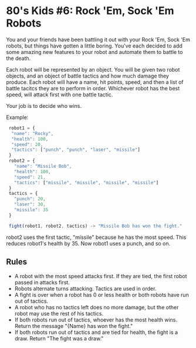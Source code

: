 # 80's Kids #6: Rock 'Em, Sock 'Em Robots

You and your friends have been battling it out with your Rock 'Em, Sock 'Em robots, but things have gotten a little boring. You've each decided to add some amazing new features to your robot and automate them to battle to the death.

Each robot will be represented by an object. You will be given two robot objects, and an object of battle tactics and how much damage they produce. Each robot will have a name, hit points, speed, and then a list of battle tacitcs they are to perform in order. Whichever robot has the best speed, will attack first with one battle tactic.

Your job is to decide who wins.

Example:

```js
 robot1 = {
  "name": "Rocky",
  "health": 100,
  "speed": 20,
  "tactics": ["punch", "punch", "laser", "missile"]
 }
 robot2 = {
   "name": "Missile Bob",
   "health": 100,
   "speed": 21,
   "tactics": ["missile", "missile", "missile", "missile"]
 }
 tactics = {
   "punch": 20,
   "laser": 30,
   "missile": 35
 }

 fight(robot1, robot2, tactics) -> "Missile Bob has won the fight."
 ```
robot2 uses the first tactic, "missile" because he has the most speed. This reduces robot1's health by 35. Now robot1 uses a punch, and so on.

## Rules

* A robot with the most speed attacks first. If they are tied, the first robot passed in attacks first.
* Robots alternate turns attacking. Tactics are used in order.
* A fight is over when a robot has 0 or less health or both robots have run out of tactics.
* A robot who has no tactics left does no more damage, but the other robot may use the rest of his tactics.
* If both robots run out of tactics, whoever has the most health wins. Return the message "{Name} has won the fight."
* If both robots run out of tactics and are tied for health, the fight is a draw. Return "The fight was a draw."